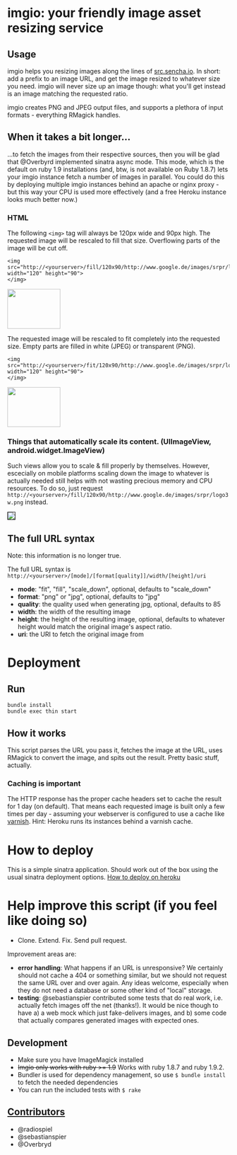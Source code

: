 # imgio: your friendly image asset resizing service

## Usage

imgio helps you resizing images along the lines of [src.sencha.io](http://www.sencha.com/learn/how-to-use-src-sencha-io/). In short: add a prefix to an image URL, and get the image resized to whatever size you need. imgio will never size up an image though: what you'll get instead is 
an image matching the requested ratio.

imgio creates PNG and JPEG output files, and supports a plethora of input formats - everything RMagick handles.

## When it takes a bit longer...

...to fetch the images from their respective sources, then you will be glad that @Overbyrd implemented sinatra async mode. This mode,
which is the default on ruby 1.9 installations (and, btw, is not available on Ruby 1.8.7) lets your imgio instance fetch a number
of images in parallel. You could do this by deploying multiple imgio instances behind an apache or nginx proxy - but this way your
CPU is used more effectively (and a free Heroku instance looks much better now.)

### HTML

The following `<img>` tag will always be 120px wide and 90px high. The requested image will be rescaled to fill that size. Overflowing parts of the image will be cut off.

    <img src="http://<yourserver>/fill/120x90/http://www.google.de/images/srpr/logo3w.png" width="120" height="90">
    </img>

<img src="http://imgio.heroku.com/fill/120x90/http://www.google.de/images/srpr/logo3w.png" width="120" height="90">
</img>

The requested image will be rescaled to fit completely into the requested size. Empty parts are filled
in white (JPEG) or transparent (PNG).

    <img src="http://<yourserver>/fit/120x90/http://www.google.de/images/srpr/logo3w.png" width="120" height="90">
    </img>

<img src="http://imgio.heroku.com/fit/120x90/http://www.google.de/images/srpr/logo3w.png" width="120" height="90">
</img>

### Things that automatically scale its content. (UIImageView, android.widget.ImageView)

Such views allow you to scale & fill properly by themselves. However, escecially on mobile 
platforms scaling down the image to whatever is actually needed still helps with not 
wasting precious memory and CPU resources. To do so, just request `http://<yourserver>/fill/120x90/http://www.google.de/images/srpr/logo3w.png` instead.
  
<img src="http://imgio.heroku.com/fill/120x90/http://www.google.de/images/srpr/logo3w.png" style="border: 1px solid black">
</img>

## The full URL syntax

Note: this information is no longer true.

The full URL syntax is `http://<yourserver>/[mode]/[format[quality]]/width/[height]/uri`

* **mode**: "fit", "fill", "scale_down", optional, defaults to "scale_down"
* **format**: "png" or "jpg", optional, defaults to "jpg"
* **quality**: the quality used when generating jpg, optional, defaults to 85
* **width**: the width of the resulting image
* **height**: the height of the resulting image, optional, defaults to whatever height would match the original image's aspect ratio.
* **uri**: the URI to fetch the original image from

# Deployment

## Run

    bundle install
    bundle exec thin start

## How it works

This script parses the URL you pass it, fetches the image at the URL, uses RMagick to convert the image, and spits out the result. Pretty basic stuff, actually.

### Caching is important

The HTTP response has the proper cache headers set to cache the result for 1 day (on default). That means
each requested image is built only a few times per day - assuming your webserver is configured to use a cache like [varnish](https://www.varnish-cache.org/). Hint: Heroku runs its instances behind a varnish cache.

# How to deploy

This is a simple sinatra application. Should work out of the box using the usual sinatra deployment options.
[How to deploy on heroku](http://blog.heroku.com/archives/2009/3/5/32_deploy_merb_sinatra_or_any_rack_app_to_heroku/)

# Help improve this script (if you feel like doing so)

- Clone. Extend. Fix. Send pull request.

Improvement areas are:

- **error handling**: What happens if an URL is unresponsive? We certainly should not cache a 404 or something
  similar, but we should not request the same URL over and over again. Any ideas welcome, especially when
  they do not need a database or some other kind of "local" storage. 
- **testing**: @sebastianspier contributed some tests that do real work, i.e. actually fetch images off the
  net (thanks!). It would be nice though to have a) a web mock which just fake-delivers images, and b) some
  code that actually compares generated images with expected ones. 

## Development

* Make sure you have ImageMagick installed
* <strike>Imgio only works with ruby >= 1.9</strike> Works with ruby 1.8.7 and ruby 1.9.2.
* Bundler is used for dependency management, so use `$ bundle install` to fetch the needed dependencies
* You can run the included tests with `$ rake`

## [Contributors](https://github.com/radiospiel/imgio/contributors)

* @radiospiel
* @sebastianspier
* @Overbryd
